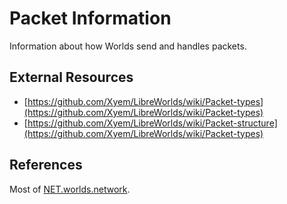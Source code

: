 # Packet Information
Information about how Worlds send and handles packets.

## External Resources
- [https://github.com/Xyem/LibreWorlds/wiki/Packet-types](https://github.com/Xyem/LibreWorlds/wiki/Packet-types)
- [https://github.com/Xyem/LibreWorlds/wiki/Packet-structure](https://github.com/Xyem/LibreWorlds/wiki/Packet-types)

## References
Most of [NET.worlds.network]().
